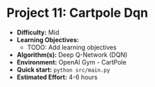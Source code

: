# Project 11: Cartpole Dqn

*   **Difficulty:** Mid
*   **Learning Objectives:**
    *   TODO: Add learning objectives
*   **Algorithm(s):** Deep Q-Network (DQN)
*   **Environment:** OpenAI Gym - CartPole
*   **Quick start:** `python src/main.py`
*   **Estimated Effort:** 4-6 hours
